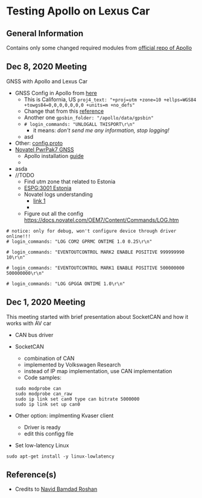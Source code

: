 # Testing Apollo on Lexus Car

## General Information
Contains only some changed required modules from [official repo of Apollo](https://github.com/ApolloAuto/apollo)


## Dec 8, 2020 Meeting
GNSS with Apollo and Lexus Car

- GNSS Config in Apollo from [here](https://github.com/ApolloAuto/apollo/blob/master/modules/drivers/gnss/conf/gnss_conf.pb.txt)
	- This is California, US `proj4_text: "+proj=utm +zone=10 +ellps=WGS84 +towgs84=0,0,0,0,0,0,0 +units=m +no_defs"`
	- Change that from this [reference](https://epsg.io/3301.proj4)
	- Another one `gpsbin_folder: "/apollo/data/gpsbin"`
	- `# login_commands: "UNLOGALL THISPORT\r\n"`
		- it means: *don't send me any information, stop logging!*
	- asd
- Other: [config.proto](https://github.com/ApolloAuto/apollo/blob/master/modules/drivers/gnss/proto/config.proto)
- [Novatel PwrPak7 GNSS](https://www.google.com/search?q=Novatel+ProPack7+GNSS&client=firefox-b-d&sxsrf=ALeKk03in499f2kpb35bHGKDpPW00ZoCUg:1607436736974&source=lnms&tbm=isch&sa=X&ved=2ahUKEwiA3NK9yL7tAhXpsaQKHTpWCaYQ_AUoAXoECBEQAw&biw=1280&bih=593#imgrc=py1hmDD_v_ZIvM)
	- Apollo installation [guide](https://github.com/ApolloAuto/apollo/blob/master/docs/specs/Navigation/PwrPak7_Installation_Guide.md) 
	- 
- asda  
- //TODO
	- Find utm zone that related to Estonia
	- [ESPG:3001 Estonia](https://epsg.io/3301) 
	- Novatel logs understanding
		- [link 1](https://docs.novatel.com/OEM7/Content/SPAN_Logs/OEM7_SPAN_Logs.htm)
		-
	- Figure out all the config 	
		https://docs.novatel.com/OEM7/Content/Commands/LOG.htm


``` 
# notice: only for debug, won't configure device through driver online!!!
# login_commands: "LOG COM2 GPRMC ONTIME 1.0 0.25\r\n"

# login_commands: "EVENTOUTCONTROL MARK2 ENABLE POSITIVE 999999990 10\r\n"

# login_commands: "EVENTOUTCONTROL MARK1 ENABLE POSITIVE 500000000 500000000\r\n"

# login_commands: "LOG GPGGA ONTIME 1.0\r\n" 
```


## Dec 1, 2020 Meeting
This meeting started with brief presentation about SocketCAN and how it works with AV car

- CAN bus driver
- SocketCAN
	- combination of CAN
	- implemented by Volkswagen Research
	- instead of IP map implementation, use CAN implementation
	- Code samples:
	
	```UNIX
	sudo modprobe can
	sudo modprobe can_raw
	sudo ip link set can0 type can bitrate 5000000
	sudo ip link set up can0
	```
- Other option: implmenting Kvaser client
	- Driver is ready
	- edit this configg file
- Set low-latency Linux

`sudo apt-get install -y linux-lowlatency`


## Reference(s)
- Credits to [Navid Bamdad Roshan](https://docs.google.com/document/d/19-NjgMJckhQ-rYFoHw4eI5fy8FPJ3ofTIzXevZ1Xh-0/edit?usp=sharing)